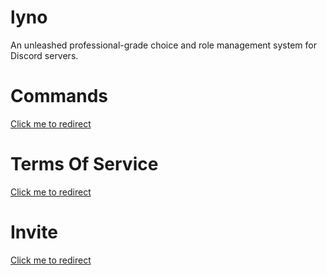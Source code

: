 # lyno
An unleashed professional-grade choice and role management system for Discord servers.

# Commands

[Click me to redirect](<https://github.com/xcig/lyno/blob/main/commands.md>)

# Terms Of Service
[Click me to redirect](<https://github.com/xcig/lyno/blob/main/tos.md>)

# Invite
[Click me to redirect](<https://discord.com/oauth2/authorize?client_id=1383277403748565032&permissions=8&scope=bot+applications.commands>)
